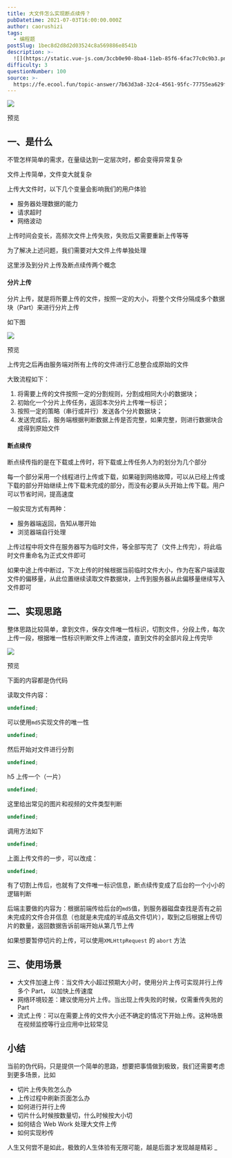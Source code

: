 ```yaml
---
title: 大文件怎么实现断点续传？
pubDatetime: 2021-07-03T16:00:00.000Z
author: caorushizi
tags:
  - 编程题
postSlug: 1bec8d2d8d2d03524c8a569886e8541b
description: >-
  ![](https://static.vue-js.com/3ccb0e90-8ba4-11eb-85f6-6fac77c0c9b3.png)预览一、是什么-----不管怎样简单的需求，在量级达到一定
difficulty: 3
questionNumber: 100
source: >-
  https://fe.ecool.fun/topic-answer/7b63d3a8-32c4-4561-95fc-77755ea629f1?orderBy=updateTime&order=desc&tagId=26
---
```


![](https://static.vue-js.com/3ccb0e90-8ba4-11eb-85f6-6fac77c0c9b3.png)

预览

## 一、是什么

不管怎样简单的需求，在量级达到一定层次时，都会变得异常复杂

文件上传简单，文件变大就复杂

上传大文件时，以下几个变量会影响我们的用户体验

- 服务器处理数据的能力
- 请求超时
- 网络波动

上传时间会变长，高频次文件上传失败，失败后又需要重新上传等等

为了解决上述问题，我们需要对大文件上传单独处理

这里涉及到分片上传及断点续传两个概念

#### 分片上传

分片上传，就是将所要上传的文件，按照一定的大小，将整个文件分隔成多个数据块（Part）来进行分片上传

如下图

![](https://static.vue-js.com/21db7520-8ba4-11eb-85f6-6fac77c0c9b3.png)

预览

上传完之后再由服务端对所有上传的文件进行汇总整合成原始的文件

大致流程如下：

1.  将需要上传的文件按照一定的分割规则，分割成相同大小的数据块；
2.  初始化一个分片上传任务，返回本次分片上传唯一标识；
3.  按照一定的策略（串行或并行）发送各个分片数据块；
4.  发送完成后，服务端根据判断数据上传是否完整，如果完整，则进行数据块合成得到原始文件

#### 断点续传

断点续传指的是在下载或上传时，将下载或上传任务人为的划分为几个部分

每一个部分采用一个线程进行上传或下载，如果碰到网络故障，可以从已经上传或下载的部分开始继续上传下载未完成的部分，而没有必要从头开始上传下载。用户可以节省时间，提高速度

一般实现方式有两种：

- 服务器端返回，告知从哪开始
- 浏览器端自行处理

上传过程中将文件在服务器写为临时文件，等全部写完了（文件上传完），将此临时文件重命名为正式文件即可

如果中途上传中断过，下次上传的时候根据当前临时文件大小，作为在客户端读取文件的偏移量，从此位置继续读取文件数据块，上传到服务器从此偏移量继续写入文件即可

## 二、实现思路

整体思路比较简单，拿到文件，保存文件唯一性标识，切割文件，分段上传，每次上传一段，根据唯一性标识判断文件上传进度，直到文件的全部片段上传完毕

![](https://static.vue-js.com/465d2920-8ba4-11eb-85f6-6fac77c0c9b3.png)

预览

下面的内容都是伪代码

读取文件内容：

```typescript
undefined;
```

可以使用`md5`实现文件的唯一性

```typescript
undefined;
```

然后开始对文件进行分割

```typescript
undefined;
```

h5 上传一个（一片）

```typescript
undefined;
```

这里给出常见的图片和视频的文件类型判断

```typescript
undefined;
```

调用方法如下

```typescript
undefined;
```

上面上传文件的一步，可以改成：

```typescript
undefined;
```

有了切割上传后，也就有了文件唯一标识信息，断点续传变成了后台的一个小小的逻辑判断

后端主要做的内容为：根据前端传给后台的`md5`值，到服务器磁盘查找是否有之前未完成的文件合并信息（也就是未完成的半成品文件切片），取到之后根据上传切片的数量，返回数据告诉前端开始从第几节上传

如果想要暂停切片的上传，可以使用`XMLHttpRequest` 的 `abort` 方法

## 三、使用场景

- 大文件加速上传：当文件大小超过预期大小时，使用分片上传可实现并行上传多个 Part， 以加快上传速度
- 网络环境较差：建议使用分片上传。当出现上传失败的时候，仅需重传失败的 Part
- 流式上传：可以在需要上传的文件大小还不确定的情况下开始上传。这种场景在视频监控等行业应用中比较常见

## 小结

当前的伪代码，只是提供一个简单的思路，想要把事情做到极致，我们还需要考虑到更多场景，比如

- 切片上传失败怎么办
- 上传过程中刷新页面怎么办
- 如何进行并行上传
- 切片什么时候按数量切，什么时候按大小切
- 如何结合 Web Work 处理大文件上传
- 如何实现秒传

人生又何尝不是如此，极致的人生体验有无限可能，越是后面才发现越是精彩 \_
